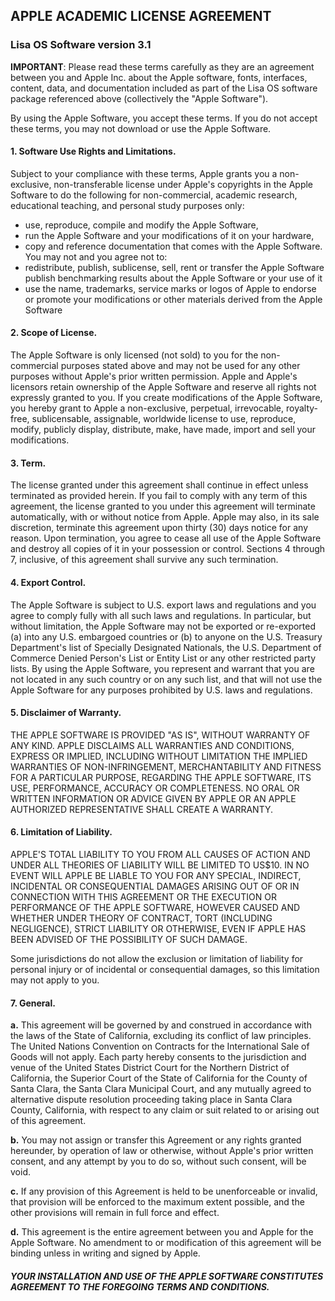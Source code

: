 ## APPLE ACADEMIC LICENSE AGREEMENT
### Lisa OS Software version 3.1

__IMPORTANT__: Please read these terms carefully as they are an agreement between you and Apple Inc. about the Apple software, fonts, interfaces, content, data, and documentation included as part of the Lisa OS software package referenced above (collectively the "Apple Software").

By using the Apple Software, you accept these terms. If you do not accept these terms, you may not download or use the Apple Software.

#### 1. Software Use Rights and Limitations.

Subject to your compliance with these terms, Apple grants you a non-exclusive, non-transferable license under Apple's copyrights in the Apple Software to do the following for non-commercial, academic research, educational teaching, and personal study purposes only:

- use, reproduce, compile and modify the Apple Software,
- run the Apple Software and your modifications of it on your hardware,
- copy and reference documentation that comes with the Apple Software.
You may not and you agree not to:
- redistribute, publish, sublicense, sell, rent or transfer the Apple Software publish benchmarking results about the Apple Software or your use of it 
- use the name, trademarks, service marks or logos of Apple to endorse or
promote your modifications or other materials derived from the Apple Software

#### 2. Scope of License.

The Apple Software is only licensed (not sold) to you for the non-commercial purposes stated above and may not be used for any other purposes without Apple's prior written permission. Apple and Apple's licensors
retain ownership of the Apple Software and reserve all rights not expressly granted to you. If you create modifications of the Apple Software, you hereby grant to Apple a non-exclusive, perpetual, irrevocable, royalty-free, sublicensable, assignable, worldwide license to use, reproduce, modify, publicly display, distribute, make, have made, import and sell your modifications.

#### 3. Term.

The license granted under this agreement shall continue in effect unless terminated as provided herein. If you fail to comply with any term of this agreement, the license granted to you under this agreement will terminate automatically, with or without notice from Apple. Apple may also, in its sale discretion, terminate this agreement upon thirty (30) days notice for any reason. Upon termination, you agree to cease all use of the Apple Software and destroy all copies of it in your possession or control. Sections 4 through 7, inclusive, of this agreement shall survive any such termination.

#### 4. Export Control.

The Apple Software is subject to U.S. export laws and regulations and you agree to comply fully with all such laws and regulations. In particular, but without limitation, the Apple Software may not be exported or re-exported (a) into any U.S. embargoed countries or (b) to anyone on the U.S. Treasury Department's list of Specially Designated Nationals, the U.S. Department of Commerce Denied Person's List or Entity List or any other restricted party lists. By using the Apple Software, you represent and warrant that you are not located in any such country or on any such list, and that will not use the Apple Software for any purposes prohibited by U.S. laws and regulations.

#### 5. Disclaimer of Warranty.

THE APPLE SOFTWARE IS PROVIDED "AS IS", WITHOUT WARRANTY OF ANY KIND. APPLE DISCLAIMS ALL WARRANTIES AND CONDITIONS, EXPRESS OR IMPLIED, INCLUDING WITHOUT LIMITATION THE IMPLIED WARRANTIES OF NON-INFRINGEMENT, MERCHANTABILITY AND FITNESS FOR A PARTICULAR PURPOSE, REGARDING THE APPLE SOFTWARE, ITS USE, PERFORMANCE, ACCURACY OR COMPLETENESS. NO ORAL OR WRITTEN INFORMATION OR ADVICE GIVEN BY APPLE OR AN APPLE AUTHORIZED REPRESENTATIVE SHALL CREATE A WARRANTY.

#### 6. Limitation of Liability.

APPLE'S TOTAL LIABILITY TO YOU FROM ALL CAUSES OF ACTION AND UNDER ALL THEORIES OF LIABILITY WILL BE LIMITED TO US$10. IN NO EVENT WILL APPLE BE LIABLE TO YOU FOR ANY SPECIAL, INDIRECT, INCIDENTAL OR CONSEQUENTIAL DAMAGES ARISING OUT OF OR IN CONNECTION WITH THIS AGREEMENT OR THE EXECUTION OR PERFORMANCE OF THE APPLE SOFTWARE, HOWEVER CAUSED AND WHETHER UNDER THEORY OF CONTRACT, TORT (INCLUDING NEGLIGENCE), STRICT LIABILITY OR OTHERWISE, EVEN IF APPLE HAS BEEN ADVISED OF THE POSSIBILITY OF SUCH DAMAGE.

Some jurisdictions do not allow the exclusion or limitation of liability for personal injury or of incidental or consequential damages, so this limitation may not apply to you.

#### 7. General.

__a.__ This agreement will be governed by and construed in accordance with the laws of the State of California, excluding its conflict of law principles. The United Nations Convention on Contracts for the International Sale of Goods will not apply. Each party hereby consents to the jurisdiction and venue of the United States
District Court for the Northern District of California, the Superior Court of the State of California for the County of Santa Clara, the Santa Clara Municipal Court, and any mutually agreed to alternative dispute resolution proceeding taking place in Santa Clara County, California, with respect to any claim or suit related to or arising out of this agreement.

__b.__ You may not assign or transfer this Agreement or any rights granted hereunder, by operation of law or otherwise, without Apple's prior written consent, and any attempt by you to do so, without such consent, will be void.

__c.__ If any provision of this Agreement is held to be unenforceable or invalid, that provision will be enforced to the maximum extent possible, and the other provisions will remain in full force and effect.

__d.__ This agreement is the entire agreement between you and Apple for the Apple Software. No amendment to or modification of this agreement will be binding unless in writing and signed by Apple.

##### YOUR INSTALLATION AND USE OF THE APPLE SOFTWARE CONSTITUTES AGREEMENT TO THE FOREGOING TERMS AND CONDITIONS.
